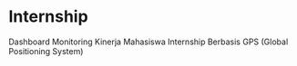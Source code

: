 # Internship
Dashboard Monitoring Kinerja Mahasiswa Internship Berbasis GPS (Global Positioning System)
